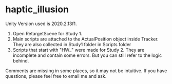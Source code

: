 # haptic_illusion
Unity Version used is 2020.2.13f1.

1. Open RetargetScene for Study 1.
2. Main scripts are attached to the ActualPosition object inside Tracker. They are also collected in Study1 folder in Scripts folder
3. Scripts that start with "HW_" were made for Study 2. They are incomplete and contain some errors. But you can still refer to the logic behind.

Comments are missing in some places, so it may not be intuitive. If you have questions, please feel free to email me and ask.

